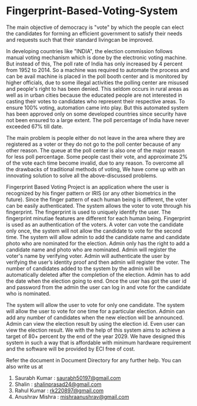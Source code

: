# Fingerprint-Based-Voting-System

The main objective of democracy is "vote" by which the people can elect the candidates for forming an efficient government to satisfy their needs and requests such that their standard livingcan be improved. 

In developing countries like "INDIA", the election commission follows manual voting mechanism which is done by the electronic voting machine. But instead of this, The poll rate of India has only increased by 4 percent from 1952 to 2014. So a machine was required to automate the process and can be avail machine is placed in the poll booth center and is monitored by higher officials, due to some illegal activities the polling center are misused and people's right to has been denied. This seldom occurs in rural areas as well as in urban cities because the educated people are not interested in casting their votes to candidates who represent their respective areas. To ensure 100% voting, automation came into play. But this automated system has been approved only on some developed countries since security have not been ensured to a large extent. The poll percentage of India have never exceeded 67% till date.

The main problem is people either do not leave in the area where they are registered as a voter or they do not go to the poll center because of any other reason. The queue at the poll center is also one of the major reason for less poll percentage. Some people cast their vote, and approximate 2% of the vote each time become invalid, due to any reason. To overcome all the drawbacks of traditional methods of voting, We have come up with an innovating solution to solve all the above-discussed problems.

Fingerprint Based Voting Project is an application where the user is recognized by his finger pattern or IRIS (or any other biometrics in the future). Since the finger pattern of each human being is different, the voter can be easily authenticated. The system allows the voter to vote through his fingerprint. The fingerprint is used to uniquely identify the user. The fingerprint minutiae features are different for each human being. Fingerprint is used as an authentication of the voters. A voter can vote the candidate only once, the system will not allow the candidate to vote for the second time. The system will allow admin to add the candidate name and candidate photo who are nominated for the election. Admin only has the right to add a candidate name and photo who are nominated. Admin will register the voter's name by verifying voter. Admin will authenticate the user by verifying the user’s identity proof and then admin will register the voter. The number of candidates added to the system by the admin will be automatically deleted after the completion of the election. Admin has to add the date when the election going to end. Once the user has got the user id and password from the admin the user can log in and vote for the candidate who is nominated.

The system will allow the user to vote for only one candidate. The system will allow the user to vote for one time for a particular election. Admin can add any number of candidates when the new election will be announced. Admin can view the election result by using the election id. Even user can view the election result. We with the help of this system aims to achieve a target of 80+ percent by the end of the year 2029. We have designed this system in such a way that is affordable with minimum hardware requirement and the software will be provided by ECI free of cost.

Refer the document in Document Directory for any further help.
You can also write us at
1) Saurabh Kumar   : saurabh50197@gmail.com
2) Shalin          : shalinprasad24@gmail.com
3) Rahul Kumar     : rk220897@gmail.com
4) Anushrav Mishra : mishraanushrav@gmail.com

